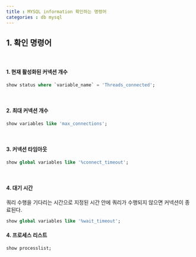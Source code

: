 ```yaml
---
title : MYSQL information 확인하는 명령어
categories : db mysql
---
```



## 1. 확인 명령어

<br>

#### 1. 현재 활성화된 커넥션 개수

```sql
show status where `variable_name` = 'Threads_connected';
```

<br>

#### 2. 최대 커넥션 개수

```sql
show variables like 'max_connections';
```

<br>

#### 3. 커넥션 타임아웃 

```sql
show global variables like '%connect_timeout';
```

<br>

#### 4. 대기 시간

쿼리 수행을 기다리는 시간으로 지정된 시간 안에 쿼리가 수행되지 않으면 커넥션이 종료된다.

```sql
show global variables like '%wait_timeout';
```


#### 4. 프로세스 리스트

```sql
show processlist;
```

<br>

